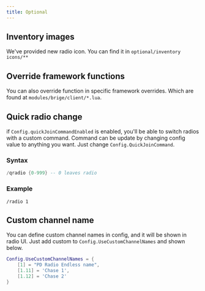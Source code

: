```yaml
---
title: Optional
---
```


## Inventory images
We've provided new radio icon. You can find it in `optional/inventory icons/**`

## Override framework functions
You can also override function in specific framework overrides. Which are found at `modules/brige/client/*.lua`.


## Quick radio change
if `Config.quickJoinCommandEnabled` is enabled, you'll be able to switch radios with a custom command. Command can be update by changing config value to anything you want. Just change `Config.QuickJoinCommand`.

### Syntax
```lua
/qradio {0-999} -- 0 leaves radio
```

### Example
```
/radio 1
```

## Custom channel name
You can define custom channel names in config, and it will be shown in radio UI. Just add custom to `Config.UseCustomChannelNames` and shown below.
```lua
Config.UseCustomChannelNames = {
    [1] = "PD Radio Endless name",
    [1.11] = 'Chase 1',
    [1.12] = 'Chase 2'
}
```
